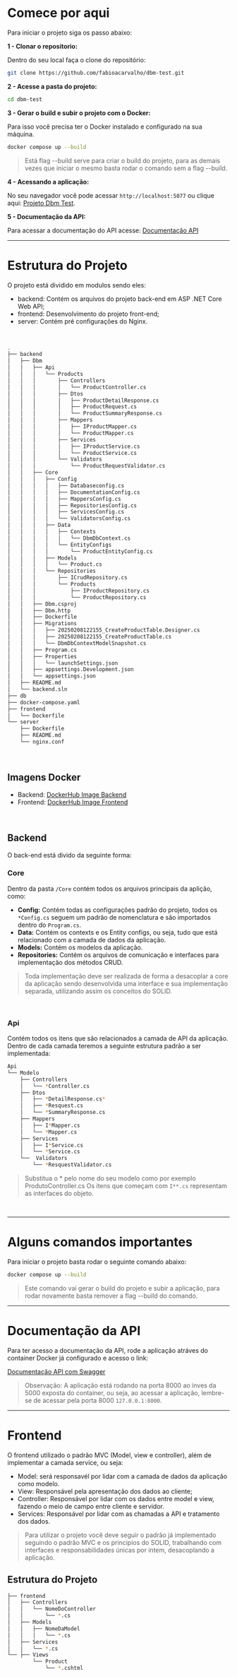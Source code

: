 # Comece por aqui

Para iniciar o projeto siga os passo abaixo:

__1 - Clonar o repositorio:__

Dentro do seu local faça o clone do repositório:
```bash
git clone https://github.com/fabioacarvalho/dbm-test.git
```

__2 - Acesse a pasta do projeto:__

```bash
cd dbm-test
```

__3 - Gerar o build e subir o projeto com o Docker:__

Para isso você precisa ter o Docker instalado e configurado na sua máquina.

```bash
docker compose up --build
```

> Está flag --build serve para criar o build do projeto, para as demais vezes que iniciar o mesmo basta rodar o comando sem a flag --build.

__4 - Acessando a aplicação:__

No seu navegador você pode acessar `http://localhost:5077` ou clique aqui: [Projeto Dbm Test](http://localhost:5077).

__5 - Documentação da API:__

Para acessar a documentação do API acesse: [Documentação API](http://localhost:8000/swagger)


---

# Estrutura do Projeto

O projeto está dividido em modulos sendo eles:

- backend: Contém os arquivos do projeto back-end em ASP .NET Core Web API;
- frontend: Desenvolvimento do projeto front-end;
- server: Contém pré configurações do Nginx.

<br>

```bash
.
├── backend
│   ├── Dbm
│   │   ├── Api
│   │   │   └── Products
│   │   │       ├── Controllers
│   │   │       │   └── ProductController.cs
│   │   │       ├── Dtos
│   │   │       │   ├── ProductDetailResponse.cs
│   │   │       │   ├── ProductRequest.cs
│   │   │       │   └── ProductSummaryResponse.cs
│   │   │       ├── Mappers
│   │   │       │   ├── IProductMapper.cs
│   │   │       │   └── ProductMapper.cs
│   │   │       ├── Services
│   │   │       │   ├── IProductService.cs
│   │   │       │   └── ProductService.cs
│   │   │       └── Validators
│   │   │           └── ProductRequestValidator.cs
│   │   ├── Core
│   │   │   ├── Config
│   │   │   │   ├── Databaseconfig.cs
│   │   │   │   ├── DocumentationConfig.cs
│   │   │   │   ├── MappersConfig.cs
│   │   │   │   ├── RepositoriesConfig.cs
│   │   │   │   ├── ServicesConfig.cs
│   │   │   │   └── ValidatorsConfig.cs
│   │   │   ├── Data
│   │   │   │   ├── Contexts
│   │   │   │   │   └── DbmDbContext.cs
│   │   │   │   └── EntityConfigs
│   │   │   │       └── ProductEntityConfig.cs
│   │   │   ├── Models
│   │   │   │   └── Product.cs
│   │   │   └── Repositories
│   │   │       ├── ICrudRepository.cs
│   │   │       └── Products
│   │   │           ├── IProductRepository.cs
│   │   │           └── ProductRepository.cs
│   │   ├── Dbm.csproj
│   │   ├── Dbm.http
│   │   ├── Dockerfile
│   │   ├── Migrations
│   │   │   ├── 20250208122155_CreateProductTable.Designer.cs
│   │   │   ├── 20250208122155_CreateProductTable.cs
│   │   │   └── DbmDbContextModelSnapshot.cs
│   │   ├── Program.cs
│   │   ├── Properties
│   │   │   └── launchSettings.json
│   │   ├── appsettings.Development.json
│   │   └── appsettings.json
│   ├── README.md
│   └── backend.sln
├── db
├── docker-compose.yaml
├── frontend
│   └── Dockerfile
└── server
    ├── Dockerfile
    ├── README.md
    └── nginx.conf
```

<br>

## Imagens Docker

- Backend: [DockerHub Image Backend](https://hub.docker.com/r/ofabioacarvalho/dbm-api)
- Frontend: [DockerHub Image Frontend](https://hub.docker.com/r/ofabioacarvalho/dbm-frontend)

<br>

## Backend

O back-end está divido da seguinte forma:

### Core
Dentro da pasta `/Core` contém todos os arquivos principais da aplição, como:

- __Config:__ Contém todas as configurações padrão do projeto, todos os `*Config.cs` seguem um padrão de nomenclatura e são importados dentro do `Program.cs`.
- __Data:__ Contém os contexts e os Entity configs, ou seja, tudo que está relacionado com a camada de dados da aplicação.
- __Models:__ Contém os modelos da aplicação.
- __Repositories:__ Contém os arquivos de comunicação e interfaces para implementação dos métodos CRUD.

> Toda implementação deve ser realizada de forma a desacoplar a core da aplicação sendo desenvolvida uma interface e sua implementação separada, utilizando assim os conceitos do SOLID.

<br>

### Api

Contém todos os itens que são relacionados a camada de API da aplicação. Dentro de cada camada teremos a seguinte estrutura padrão a ser implementada:

```bash
Api
└── Modelo
    ├── Controllers
    │   └── *Controller.cs
    ├── Dtos
    │   ├── *DetailResponse.cs*
    │   ├── *Resquest.cs
    │   └── *SummaryResponse.cs
    ├── Mappers
    │   ├── I*Mapper.cs
    │   └── *Mapper.cs
    ├── Services
    │   ├── I*Service.cs
    │   └── *Service.cs
    └──  Validators
        └── *ResquestValidator.cs
```

> Substitua o * pelo nome do seu modelo como por exemplo ProdutoController.cs
> Os itens que começam com `I**.cs` representam as interfaces do objeto. 

<br>

---


# Alguns comandos importantes

Para iniciar o projeto basta rodar o seguinte comando abaixo:

```bash
docker compose up --build
```

> Este comando vai gerar o build do projeto e subir a aplicação, para rodar novamente basta remover a flag --build do comando.

---

# Documentação da API

Para ter acesso a documentação da API, rode a aplicação atráves do container Docker já configurado e acesso o link:

[Documentação API com Swagger](http://127.0.0.1:8000/swagger)

> Observação: A aplicação está rodando na porta 8000 ao inves da 5000 exposta do container, ou seja, ao acessar a aplicação, lembre-se de acessar pela porta 8000 `127.0.0.1:8000`.

---

# Frontend

O frontend utilizado o padrão MVC (Model, view e controller), além de implementar a camada service, ou seja:

- Model: será responsavél por lidar com a camada de dados da aplicação como modelo.
- View: Responsável pela apresentação dos dados ao cliente;
- Controller: Responsável por lidar com os dados entre model e view, fazendo o meio de campo entre cliente e servidor.
- Services: Responsável por lidar com as chamadas a API e tratamento dos dados.

> Para utilizar o projeto você deve seguir o padrão já implementado seguindo o padrão MVC e os principios do SOLID, trabalhando com interfaces e responsabilidades únicas por intem, desacoplando a aplicação.

## Estrutura do Projeto

```bash
├── frontend
│   ├── Controllers
│   │   └── NomeDoController
│   │       └── *.cs
│   ├── Models
│   │   ├── NomeDaModel
│   │   │   └── *.cs
│   ├── Services
│   │   └── *.cs
└── ├── Views
        └── Product
            └── *.cshtml
```


  
